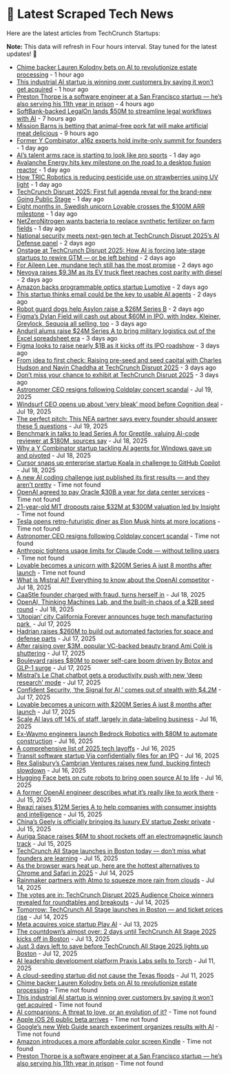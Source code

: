 
# 📰 Latest Scraped Tech News

Here are the latest articles from TechCrunch Startups:

**Note:** This data will refresh in Four hours interval. Stay tuned for the latest updates! 🔄
- [Chime backer Lauren Kolodny bets on AI to revolutionize estate processing](https://techcrunch.com/2025/07/24/chime-backer-lauren-kolodny-bets-on-ai-to-revolutionize-estate-processing/) - 1 hour ago
- [This industrial AI startup is winning over customers by saying it won’t get acquired](https://techcrunch.com/2025/07/24/this-industrial-ai-startup-is-winning-over-customers-by-saying-it-wont-get-acquired/) - 1 hour ago
- [Preston Thorpe is a software engineer at a San Francisco startup — he’s also serving his 11th year in prison](https://techcrunch.com/2025/07/24/preston-thorpe-is-a-software-engineer-at-a-san-francisco-startup-hes-also-serving-his-11th-year-in-prison/) - 4 hours ago
- [SoftBank-backed LegalOn lands $50M to streamline legal workflows with AI](https://techcrunch.com/2025/07/24/softbank-backed-legalon-fuels-ai-for-in-house-legal-team-with-50m-series-e/) - 7 hours ago
- [Mission Barns is betting that animal-free pork fat will make artificial meat delicious](https://techcrunch.com/2025/07/24/mission-barns-is-betting-that-animal-free-pork-fat-will-make-artificial-meat-delicious/) - 9 hours ago
- [Former Y Combinator, a16z experts hold invite-only summit for founders](https://techcrunch.com/2025/07/23/former-y-combinator-a16z-experts-hold-invite-only-summit-for-founders/) - 1 day ago
- [AI’s talent arms race is starting to look like pro sports](https://techcrunch.com/podcast/ais-talent-arms-race-is-starting-to-look-like-pro-sports/) - 1 day ago
- [Avalanche Energy hits key milestone on the road to a desktop fusion reactor](https://techcrunch.com/2025/07/23/avalanche-energy-hits-key-milestone-on-the-road-to-a-desktop-fusion-reactor/) - 1 day ago
- [How TRIC Robotics is reducing pesticide use on strawberries using UV light](https://techcrunch.com/2025/07/23/how-tric-robotics-is-reducing-pesticide-use-on-strawberries-using-uv-light/) - 1 day ago
- [TechCrunch Disrupt 2025: First full agenda reveal for the brand-new Going Public Stage](https://techcrunch.com/2025/07/23/techcrunch-disrupt-2025-first-full-agenda-reveal-for-the-brand-new-going-public-stage/) - 1 day ago
- [Eight months in, Swedish unicorn Lovable crosses the $100M ARR milestone](https://techcrunch.com/2025/07/23/eight-months-in-swedish-unicorn-lovable-crosses-the-100m-arr-milestone/) - 1 day ago
- [NetZeroNitrogen wants bacteria to replace synthetic fertilizer on farm fields](https://techcrunch.com/2025/07/23/netzeronitrogen-wants-bacteria-to-replace-synthetic-fertilizer-on-farm-fields/) - 1 day ago
- [National security meets next-gen tech at TechCrunch Disrupt 2025’s AI Defense panel](https://techcrunch.com/2025/07/22/national-security-meets-next-gen-tech-at-techcrunch-disrupt-2025s-ai-defense-panel/) - 2 days ago
- [Onstage at TechCrunch Disrupt 2025: How AI is forcing late-stage startups to rewire GTM — or be left behind](https://techcrunch.com/2025/07/22/on-stage-at-techcrunch-disrupt-2025-how-ai-is-forcing-late-stage-startups-to-rewire-gtm-or-be-left-behind/) - 2 days ago
- [For Aileen Lee, mundane tech still has the most promise](https://techcrunch.com/podcast/for-aileen-lee-mundane-tech-is-still-has-the-most-promise/) - 2 days ago
- [Nevoya raises $9.3M as its EV truck fleet reaches cost parity with diesel](https://techcrunch.com/2025/07/22/nevoya-raises-9-3m-seed-round-as-its-ev-truck-fleet-reaches-cost-parity-with-diesel/) - 2 days ago
- [Amazon backs programmable optics startup Lumotive](https://techcrunch.com/2025/07/22/amazon-backs-programmable-optics-startup-lumotive/) - 2 days ago
- [This startup thinks email could be the key to usable AI agents](https://techcrunch.com/2025/07/22/this-startup-thinks-email-could-be-the-key-to-usable-ai-agents/) - 2 days ago
- [Robot guard dogs help Asylon raise a $26M Series B](https://techcrunch.com/2025/07/22/robot-guard-dogs-help-asylon-raise-a-26m-series-b/) - 2 days ago
- [Figma’s Dylan Field will cash out about $60M in IPO, with Index, Kleiner, Greylock, Sequoia all selling, too](https://techcrunch.com/2025/07/21/figmas-dylan-field-will-cash-out-about-60m-in-ipo-with-index-kleiner-greylock-sequoia-all-selling-too/) - 3 days ago
- [Anduril alums raise $24M Series A to bring military logistics out of the Excel spreadsheet era](https://techcrunch.com/2025/07/21/anduril-alums-raise-24m-series-a-to-bring-military-logistics-out-of-the-excel-spreadsheet-era/) - 3 days ago
- [Figma looks to raise nearly $1B as it kicks off its IPO roadshow](https://techcrunch.com/2025/07/21/figma-looks-to-raise-nearly-1-billion-as-it-kicks-off-its-ipo-roadshow/) - 3 days ago
- [From idea to first check: Raising pre-seed and seed capital with Charles Hudson and Navin Chaddha at TechCrunch Disrupt 2025](https://techcrunch.com/2025/07/21/from-idea-to-first-check-raising-pre-seed-and-seed-capital-at-techcrunch-disrupt-2025/) - 3 days ago
- [Don’t miss your chance to exhibit at TechCrunch Disrupt 2025](https://techcrunch.com/2025/07/21/dont-miss-your-chance-to-exhibit-at-techcrunch-disrupt-2025/) - 3 days ago
- [Astronomer CEO resigns following Coldplay concert scandal](https://techcrunch.com/2025/07/19/astronomer-ceo-resigns-following-coldplay-concert-scandal/) - Jul 19, 2025
- [Windsurf CEO opens up about ‘very bleak’ mood before Cognition deal](https://techcrunch.com/2025/07/19/windsurf-ceo-opens-up-about-very-bleak-mood-before-cognition-deal/) - Jul 19, 2025
- [The perfect pitch: This NEA partner says every founder should answer these 5 questions](https://techcrunch.com/2025/07/19/the-perfect-pitch-this-nea-partner-says-every-founder-should-answer-these-5-questions/) - Jul 19, 2025
- [Benchmark in talks to lead Series A for Greptile, valuing AI-code reviewer at $180M, sources say](https://techcrunch.com/2025/07/18/benchmark-in-talks-to-lead-series-a-for-greptile-valuing-ai-code-reviewer-at-180m-sources-say/) - Jul 18, 2025
- [Why a Y Combinator startup tackling AI agents for Windows gave up and pivoted](https://techcrunch.com/2025/07/18/why-a-y-combinator-startup-tackling-ai-agents-for-windows-gave-up-and-pivoted/) - Jul 18, 2025
- [Cursor snaps up enterprise startup Koala in challenge to GitHub Copilot](https://techcrunch.com/2025/07/18/cursor-snaps-up-enterprise-startup-koala-in-challenge-to-github-copilot/) - Jul 18, 2025
- [A new AI coding challenge just published its first results — and they aren’t pretty](https://techcrunch.com/2025/07/23/a-new-ai-coding-challenge-just-published-its-first-results-and-they-arent-pretty/) - Time not found
- [OpenAI agreed to pay Oracle $30B a year for data center services](https://techcrunch.com/2025/07/22/openai-agreed-to-pay-oracle-30b-a-year-for-data-center-services/) - Time not found
- [21-year-old MIT dropouts raise $32M at $300M valuation led by Insight](https://techcrunch.com/2025/07/22/21-year-old-mit-dropouts-raise-32m-at-300m-valuation-led-by-insight/) - Time not found
- [Tesla opens retro-futuristic diner as Elon Musk hints at more locations](https://techcrunch.com/2025/07/21/teslas-retro-futuristic-diner-officially-opens-as-elon-musk-hints-at-more-locations/) - Time not found
- [Astronomer CEO resigns following Coldplay concert scandal](https://techcrunch.com/2025/07/19/astronomer-ceo-resigns-following-coldplay-concert-scandal/) - Time not found
- [Anthropic tightens usage limits for Claude Code — without telling users](https://techcrunch.com/2025/07/17/anthropic-tightens-usage-limits-for-claude-code-without-telling-users/) - Time not found
- [Lovable becomes a unicorn with $200M Series A just 8 months after launch](https://techcrunch.com/2025/07/17/lovable-becomes-a-unicorn-with-200m-series-a-just-8-months-after-launch/) - Time not found
- [What is Mistral AI? Everything to know about the OpenAI competitor](https://techcrunch.com/2025/07/18/what-is-mistral-ai-everything-to-know-about-the-openai-competitor/) - Jul 18, 2025
- [CaaStle founder charged with fraud, turns herself in](https://techcrunch.com/2025/07/18/caastle-founder-charged-with-fraud-turns-herself-in/) - Jul 18, 2025
- [OpenAI, Thinking Machines Lab, and the built-in chaos of a $2B seed round](https://techcrunch.com/podcast/openai-thinking-machines-lab-and-the-built-in-chaos-of-a-2b-seed-round/) - Jul 18, 2025
- [‘Utopian’ city California Forever announces huge tech manufacturing park ](https://techcrunch.com/2025/07/17/utopian-city-california-forever-announces-huge-tech-manufacturing-park/) - Jul 17, 2025
- [Hadrian raises $260M to build out automated factories for space and defense parts](https://techcrunch.com/2025/07/17/hadrian-raises-260m-to-build-out-automated-factories-for-space-and-defense-parts/) - Jul 17, 2025
- [After raising over $3M, popular VC-backed beauty brand Ami Colé is shuttering](https://techcrunch.com/2025/07/17/after-raising-over-3m-popular-vc-backed-beauty-brand-ami-cole-is-shuttering/) - Jul 17, 2025
- [Boulevard raises $80M to power self-care boom driven by Botox and GLP-1 surge](https://techcrunch.com/2025/07/17/boulevard-raises-80m-to-power-self-care-boom-driven-by-botox-and-glp-1-surge/) - Jul 17, 2025
- [Mistral’s Le Chat chatbot gets a productivity push with new ‘deep research’ mode](https://techcrunch.com/2025/07/17/mistrals-le-chat-chatbot-gets-a-productivity-push-with-new-deep-research-mode/) - Jul 17, 2025
- [Confident Security, ‘the Signal for AI,’ comes out of stealth with $4.2M](https://techcrunch.com/2025/07/17/confident-security-the-signal-for-ai-comes-out-of-stealth-with-4-2m/) - Jul 17, 2025
- [Lovable becomes a unicorn with $200M Series A just 8 months after launch](https://techcrunch.com/2025/07/17/lovable-becomes-a-unicorn-with-200m-series-a-just-8-months-after-launch/) - Jul 17, 2025
- [Scale AI lays off 14% of staff, largely in data-labeling business](https://techcrunch.com/2025/07/16/scale-ai-lays-off-14-of-staff-largely-in-data-labeling-business/) - Jul 16, 2025
- [Ex-Waymo engineers launch Bedrock Robotics with $80M to automate construction](https://techcrunch.com/2025/07/16/ex-waymo-engineers-launch-bedrock-robotics-with-80m-to-automate-construction/) - Jul 16, 2025
- [A comprehensive list of 2025 tech layoffs](https://techcrunch.com/2025/07/16/tech-layoffs-2025-list/) - Jul 16, 2025
- [Transit software startup Via confidentially files for an IPO](https://techcrunch.com/2025/07/16/transit-software-startup-via-confidentially-files-for-an-ipo/) - Jul 16, 2025
- [Rex Salisbury’s Cambrian Ventures raises new fund, bucking fintech slowdown](https://techcrunch.com/2025/07/16/rex-salisburys-cambrian-ventures-raises-new-fund-bucking-fintech-slowdown/) - Jul 16, 2025
- [Hugging Face bets on cute robots to bring open source AI to life](https://techcrunch.com/podcast/hugging-face-bets-on-cute-robots-to-bring-open-source-ai-to-life/) - Jul 16, 2025
- [A former OpenAI engineer describes what it’s really like to work there](https://techcrunch.com/2025/07/15/a-former-openai-engineer-describes-what-its-really-like-to-work-there/) - Jul 15, 2025
- [Rwazi raises $12M Series A to help companies with consumer insights and intelligence](https://techcrunch.com/2025/07/15/rwazi-raises-12m-series-a-to-help-companies-with-consumer-insights-and-intelligence/) - Jul 15, 2025
- [China’s Geely is officially bringing its luxury EV startup Zeekr private](https://techcrunch.com/2025/07/15/chinas-geely-is-officially-bringing-its-luxury-ev-startup-zeekr-private/) - Jul 15, 2025
- [Auriga Space raises $6M to shoot rockets off an electromagnetic launch track](https://techcrunch.com/2025/07/15/auriga-space-raises-6m-to-shoot-rockets-off-an-electromagnetic-launch-track/) - Jul 15, 2025
- [TechCrunch All Stage launches in Boston today — don’t miss what founders are learning](https://techcrunch.com/2025/07/15/techcrunch-all-stage-launches-in-boston-today-dont-miss-what-founders-are-learning/) - Jul 15, 2025
- [As the browser wars heat up, here are the hottest alternatives to Chrome and Safari in 2025](https://techcrunch.com/2025/07/14/as-the-browser-wars-heat-up-here-are-the-hottest-alternatives-to-chrome-and-safari-in-2025/) - Jul 14, 2025
- [Rainmaker partners with Atmo to squeeze more rain from clouds](https://techcrunch.com/2025/07/14/rainmaker-partners-with-atmo-to-squeeze-more-rain-from-clouds/) - Jul 14, 2025
- [The votes are in: TechCrunch Disrupt 2025 Audience Choice winners revealed for roundtables and breakouts](https://techcrunch.com/2025/07/14/the-votes-are-in-techcrunch-disrupt-2025-audience-choice-winners-revealed-for-roundtables-and-breakouts/) - Jul 14, 2025
- [Tomorrow: TechCrunch All Stage launches in Boston — and ticket prices rise](https://techcrunch.com/2025/07/14/tomorrow-techcrunch-all-stage-launches-in-boston-and-ticket-prices-rise/) - Jul 14, 2025
- [Meta acquires voice startup Play AI](https://techcrunch.com/2025/07/13/meta-acquires-voice-startup-play-ai/) - Jul 13, 2025
- [The countdown’s almost over: 2 days until TechCrunch All Stage 2025 kicks off in Boston](https://techcrunch.com/2025/07/13/the-countdowns-almost-over-2-days-until-techcrunch-all-stage-2025-kicks-off-in-boston/) - Jul 13, 2025
- [Just 3 days left to save before TechCrunch All Stage 2025 lights up Boston](https://techcrunch.com/2025/07/12/just-3-days-left-to-save-before-tc-all-stage-2025-lights-up-boston/) - Jul 12, 2025
- [AI leadership development platform Praxis Labs sells to Torch](https://techcrunch.com/2025/07/11/ai-leadership-development-platform-praxis-labs-sells-to-torch/) - Jul 11, 2025
- [A cloud-seeding startup did not cause the Texas floods](https://techcrunch.com/2025/07/11/a-cloud-seeding-startup-did-not-cause-the-texas-floods/) - Jul 11, 2025
- [Chime backer Lauren Kolodny bets on AI to revolutionize estate processing](https://techcrunch.com/2025/07/24/chime-backer-lauren-kolodny-bets-on-ai-to-revolutionize-estate-processing/) - Time not found
- [This industrial AI startup is winning over customers by saying it won’t get acquired](https://techcrunch.com/2025/07/24/this-industrial-ai-startup-is-winning-over-customers-by-saying-it-wont-get-acquired/) - Time not found
- [AI companions: A threat to love, or an evolution of it?](https://techcrunch.com/2025/07/24/ai-companions-a-threat-to-love-or-an-evolution-of-it/) - Time not found
- [Apple iOS 26 public beta arrives](https://techcrunch.com/2025/07/24/apple-ios-26-public-beta-arrives/) - Time not found
- [Google’s new Web Guide search experiment organizes results with AI](https://techcrunch.com/2025/07/24/googles-new-web-guide-search-experiment-organizes-results-with-ai/) - Time not found
- [Amazon introduces a more affordable color screen Kindle](https://techcrunch.com/2025/07/24/amazon-introduces-a-more-affordable-color-screen-kindle/) - Time not found
- [Preston Thorpe is a software engineer at a San Francisco startup — he’s also serving his 11th year in prison](https://techcrunch.com/2025/07/24/preston-thorpe-is-a-software-engineer-at-a-san-francisco-startup-hes-also-serving-his-11th-year-in-prison/) - Time not found
